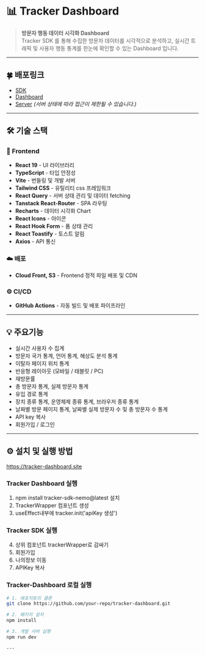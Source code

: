 # 📊 Tracker Dashboard
> **방문자 행동 데이터 시각화 Dashboard**  
> Tracker SDK 를 통해 수집한 방문자 데이터를 시각적으로 분석하고, 실시간 트래픽 및 사용자 행동 통계를 한눈에 확인할 수 있는 Dashboard 입니다.

---

## 🍀 배포링크 
- [SDK](https://www.npmjs.com/package/tracker-sdk-nemo?activeTab=readme)
- [Dashboard](https://tracker-dashboard.site)
- [Server](https://tracker-server.site) _(서버 상태에 따라 접근이 제한될 수 있습니다.)_

--- 

## 🛠️ 기술 스택

### 🚀 Frontend
 - **React 19** - UI 라이브러리
 - **TypeScript** - 타입 안정성 
 - **Vite** - 번들링 및 개발 서버
 - **Tailwind CSS** - 유틸리티 css 프레임워크
 - **React Query** - 서버 상태 관리 및 데이터 fetching
 - **Tanstack React-Router** - SPA 라우팅
 - **Recharts** - 데이터 시각화 Chart
 - **React Icons** - 아이콘
 - **React Hook Form** - 폼 상태 관리
 - **React Toastify** - 토스트 알림
 - **Axios** - API 통신

### ☁️ 배포
 - **Cloud Front, S3** - Frontend 정적 파일 배포 및 CDN

### ⚙️ CI/CD
 - **GitHub Actions** - 자동 빌드 및 배포 파이프라인

---

## 💡 주요기능 
 - 실시간 사용자 수 집계
 - 방문자 국가 통계, 언어 통계, 해상도 분석 통계
 - 이탈자 페이지 위치 통계
 - 반응형 레이아웃 (모바일 / 태블릿 / PC)
 - 재방문률
 - 총 방문자 통계, 실제 방문자 통계
 - 유입 경로 통계
 - 장치 종류 통계, 운영체제 종류 통계, 브라우저 종류 통계
 - 날짜별 방문 페이지 통계, 날짜별 실제 방문자 수 및 총 방문자 수 통계
 - API key 복사
 - 회원가입 / 로그인 

---

 ## ⚙️ 설치 및 실행 방법
 https://tracker-dashboard.site

 ### Tracker Dashboard 실행
 1. npm install tracker-sdk-nemo@latest 설치
 2. TrackerWrapper 컴포넌트 생성 
 3. useEffect내부에 tracker.init('apiKey 생성')


 ### Tracker SDK 실행
 4. 상위 컴포넌트 trackerWrapper로 감싸기  
 1. 회원가입
 2. 나의정보 이동 
 3. APIKey 복사
 
 ### Tracker-Dashboard 로컬 실행
 ```bash
# 1. 레포지토리 클론
git clone https://github.com/your-repo/tracker-dashboard.git

# 2. 패키지 설치
npm install

# 3. 개발 서버 실행
npm run dev

---
